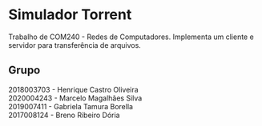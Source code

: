 # Simulador Torrent

Trabalho de COM240 - Redes de Computadores.
Implementa um cliente e servidor para transferência de arquivos.

## Grupo
2018003703 - Henrique Castro Oliveira  
2020004243 - Marcelo Magalhães Silva  
2019007411 - Gabriela Tamura Borella  
2017008124 - Breno Ribeiro Dória  
